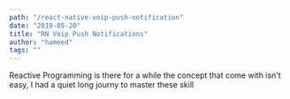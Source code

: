```yaml
---
path: "/react-native-voip-push-notification"
date: "2019-05-20"
title: "RN Voip Push Notifications"
author: "hameed"
tags: ""
---
```


Reactive Programming is there for a while the concept that come with isn't easy, I had a quiet long journy to master these skill